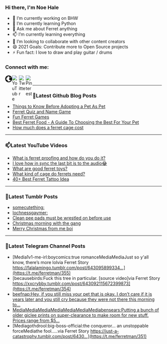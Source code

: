 ### Hi there, I'm Noe Hale

- 🔭 I’m currently working on BHW
- 🌱 I’m currently learning Python
- 💬 Ask me about Ferret anything
- 📫 I’m currently learning everything
- 🔭 I’m looking to collaborate with other content creators
- 😄 2021 Goals: Contribute more to Open Source projects
- ⚡ Fun fact: I love to draw and play guitar / drums

### Connect with me:

[<img align="left" alt="ferretvoice.com" width="22px" src="https://raw.githubusercontent.com/iconic/open-iconic/master/svg/globe.svg" />](https://ferretvoice.com)
[<img align="left" alt="YouTube" width="22px" src="https://cdn.jsdelivr.net/npm/simple-icons@v3/icons/youtube.svg" />](https://www.youtube.com/channel/UCk665XTfaMLVwFVWUmgnDiw)
[<img align="left" alt="Twitter" width="22px" src="https://cdn.jsdelivr.net/npm/simple-icons@v3/icons/twitter.svg" />](https://twitter.com/voiceferret)
[<img align="left" alt="Pinterest" width="22px" src="https://cdn.jsdelivr.net/npm/simple-icons@v3/icons/pinterest.svg" />](https://www.pinterest.com/voiceferret/)

<br />

---
### 🔭Latest Github Blog Posts
<!-- GITHUB:START -->
- [Things to Know Before Adopting a Pet As Pet](http://noehale.github.io/things-to-know-before-adopting-a-pet-as-pet/)
- [Ferret Quiz and Name Game](http://noehale.github.io/ferret-quiz/)
- [Fun Ferret Games](http://noehale.github.io/fun-ferret-games/)
- [Best Ferret Food - A Guide To Choosing the Best For Your Pet](http://noehale.github.io/best-ferret-food/)
- [How much does a ferret cage cost](http://noehale.github.io/how-much-does-a-ferret-cage-cost/)
<!-- GITHUB:END -->
---
### 📫Latest YouTube Videos

<!-- YOUTUBE:START -->
- [What is ferret proofing and how do you do it?](https://www.youtube.com/watch?v=81Syh_DJBQQ)
- [I love how in sync the last bit is to the audio😂](https://www.youtube.com/watch?v=WHBeGHwSlGY)
- [What are good ferret toys?](https://www.youtube.com/watch?v=tPxRilBzc0s)
- [What kind of cage do ferrets need?](https://www.youtube.com/watch?v=xzz6hC3sR5A)
- [40+ Best Ferret Tattoo Idea](https://www.youtube.com/watch?v=KIKqduR6Xcs)
<!-- YOUTUBE:END -->

---
### 📝Latest Tumblr Posts

<!-- TUMBLR:START -->
- [somecutething:](https://come-forth-into-the-light.tumblr.com/post/643092115593871360)
- [lochnessgaymer:](https://come-forth-into-the-light.tumblr.com/post/643046836588904448)
- [Clean pee pads must be wrestled on before use](https://come-forth-into-the-light.tumblr.com/post/643024192388956160)
- [Christmas morning with the gang](https://come-forth-into-the-light.tumblr.com/post/643001576964898816)
- [Merry Christmas from me boi](https://come-forth-into-the-light.tumblr.com/post/642956237130104832)
<!-- TUMBLR:END -->
---
### 📝Latest Telegram Channel Posts

<!-- TELEGRAM:START -->
- [Media1v1-me-irl:boycomics:true romanceMediaMediaJust so y'all know, there’s more lolvia Ferret Story https://falalamingo.tumblr.com/post/643095899334...](https://t.me/ferretman/355)
- [becausebirds:Fuck this tree in particular. [source video]via Ferret Story https://xxcrybby.tumblr.com/post/643092115672399873](https://t.me/ferretman/354)
- [beefnap:Hey, if you still miss your pet that is okay. I don’t care if it is years later and you still cry because they were not there this morning to...](https://t.me/ferretman/353)
- [MediaMediaMediaMediaMediaMediaMediabensears:Putting a bunch of older giclee prints on super-clearance to make room for new stuff. Prices range from $5...](https://t.me/ferretman/352)
- [Mediagothdrool:big-boss-official:the conqueror… an unstoppable forceMediathe fool…..via Ferret Story https://just-a-catastrophy.tumblr.com/post/6430...](https://t.me/ferretman/351)
<!-- TELEGRAM:END -->
